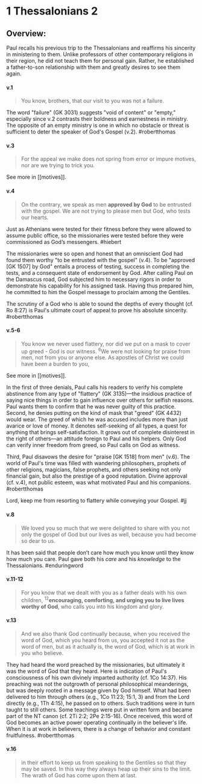 # 1 Thessalonians 2

## Overview:
Paul recalls his previous trip to the Thessalonians and reaffirms his sincerity in ministering to them. Unlike professors of other contemporary religions in their region, he did not teach them for personal gain. Rather, he established a father-to-son relationship with them and greatly desires to see them again.


#### v.1
>You know, brothers, that our visit to you was not a failure.

The word "failure" (GK 3031) suggests "void of content" or "empty," especially since v.2 contrasts their boldness and earnestness in ministry. The opposite of an empty ministry is one in which no obstacle or threat is sufficient to deter the speaker of God's Gospel (v.2).
#robertthomas

#### v.3
>For the appeal we make does not spring from error or impure motives, nor are we trying to trick you.

See more in [[motives]].

#### v.4
>On the contrary, we speak as men **approved by God** to be entrusted with the gospel. We are not trying to please men but God, who tests our hearts.

Just as Athenians were tested for their fitness before they were allowed to assume public office, so the missionaries were tested before they were commissioned as God’s messengers.
#hiebert

The missionaries were so open and honest that an omniscient God had found them worthy "to be entrusted with the gospel" (v.4). To be "approved \[GK 1507\] by God" entails a process of testing, success in completing the tests, and a consequent state of endorsement by God. After calling Paul on the Damascus road, God subjected him to necessary rigors in order to demonstrate his capability for his assigned task. Having thus prepared him, he committed to him the Gospel message to proclaim among the Gentiles.

The scrutiny of a God who is able to sound the depths of every thought (cf. Ro 8:27) is Paul's ultimate court of appeal to prove his absolute sincerity.
#robertthomas 

#### v.5-6
>You know we never used flattery, nor did we put on a mask to cover up greed - God is our witness. <sup>6</sup>We were not looking for praise from men, not from you or anyone else. As apostles of Christ we could have been a burden to you,

See more in [[motives]].

In the first of three denials, Paul calls his readers to verify his complete abstinence from any type of "flattery" (GK 3135)—the insidious practice of saying nice things in order to gain influence over others for selfish reasons. Paul wants them to confirm that he was never guilty of this practice.
Second, he denies putting on the kind of mask that "greed" (GK 4432) would wear. The greed of which he was accused includes more than just avarice or love of money. It denotes self-seeking of all types, a quest for anything that brings self-satisfaction. It grows out of complete disinterest in the right of others—an attitude foreign to Paul and his helpers. Only God can verify inner freedom from greed, so Paul calls on God as witness.

Third, Paul disavows the desire for "praise \[GK 1518\] from men" (v.6). The world of Paul's time was filled with wandering philosophers, prophets of other religions, magicians, false prophets, and others seeking not only financial gain, but also the prestige of a good reputation. Divine approval (cf. v.4), not public esteem, was what motivated Paul and his companions.
#robertthomas 

Lord, keep me from resorting to flattery while conveying your Gospel.
#jj 

#### v.8
>We loved you so much that we were delighted to share with you not only the gospel of God but our lives as well, because you had become so dear to us.

It has been said that people don’t care how much you know until they know how much you care. Paul gave both his _care_ and his _knowledge_ to the Thessalonians.
#enduringword 

#### v.11-12
>For you know that we dealt with you as a father deals with his own children, <sup>12</sup>**encouraging, comforting, and urging you to live lives worthy of God**, who calls you into his kingdom and glory.

#### v.13
>And we also thank God continually because, when you received the word of God, which you heard from us, you accepted it not as the word of men, but as it actually is, the word of God, which is at work in you who believe.

They had heard the word preached by the missionaries, but ultimately it was the word of God that they heard. Here is indication of Paul's consciousness of his own divinely imparted authority (cf. 1Co 14:37). His preaching was not the outgrowth of personal philosophical meanderings, but was deeply rooted in a message given by God himself. What had been delivered to him through others (e.g., 1Co 11:23; 15:1, 3) and from the Lord directly (e.g., 1Th 4:15), he passed on to others. Such traditions were in turn taught to still others. Some teachings were put in written form and became part of the NT canon (cf. 2Ti 2:2; 2Pe 2:15-16).
Once received, this word of God becomes an active power operating continually in the believer's life. When it is at work in believers, there is a change of behavior and constant fruitfulness.
#robertthomas 

#### v.16
>in their effort to keep us from speaking to the Gentiles so that they may be saved. In this way they always heap up their sins to the limit. The wrath of God has come upon them at last.



